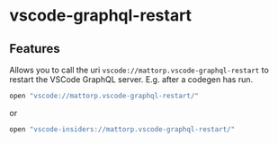 # vscode-graphql-restart

## Features

Allows you to call the uri `vscode://mattorp.vscode-graphql-restart` to restart the VSCode GraphQL server. E.g. after a codegen has run.

```bash
open "vscode://mattorp.vscode-graphql-restart/"
```

or

```bash
open "vscode-insiders://mattorp.vscode-graphql-restart/"
```
